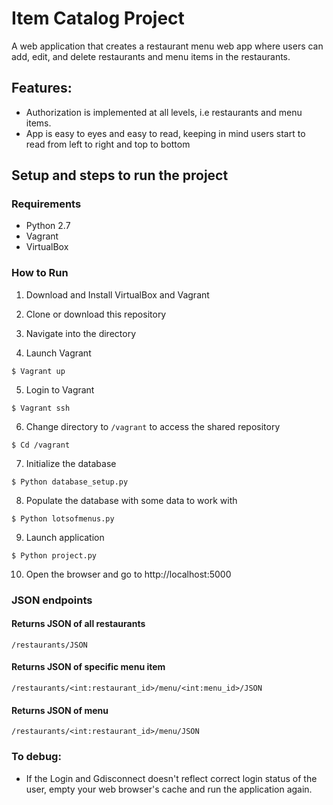 # Item Catalog Project
A web application that creates a restaurant menu web app where users can add, edit, and delete restaurants and menu items in the restaurants.

## Features:
- Authorization is implemented at all levels, i.e restaurants and menu items.
- App is easy to eyes and easy to read, keeping in mind users start to read from left to right and top to bottom

## Setup and steps to run the project
### Requirements
* Python 2.7
* Vagrant
* VirtualBox

### How to Run
1. Download and Install VirtualBox and Vagrant

2. Clone or download this repository

3. Navigate into the directory

4. Launch Vagrant
```
$ Vagrant up 
```
5. Login to Vagrant
```
$ Vagrant ssh
```
6. Change directory to `/vagrant` to access the shared repository
```
$ Cd /vagrant
```
7. Initialize the database
```
$ Python database_setup.py
```
8. Populate the database with some data to work with
```
$ Python lotsofmenus.py
```
9. Launch application
```
$ Python project.py
```
10. Open the browser and go to http://localhost:5000

### JSON endpoints
#### Returns JSON of all restaurants

```
/restaurants/JSON
```
#### Returns JSON of specific menu item

```
/restaurants/<int:restaurant_id>/menu/<int:menu_id>/JSON
```
#### Returns JSON of menu

```
/restaurants/<int:restaurant_id>/menu/JSON
```
### To debug:
- If the Login and Gdisconnect doesn't reflect correct login status of the user, empty your web browser's cache and run the application again.